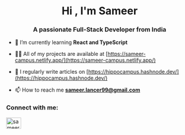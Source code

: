### <h1 align="center">Hi , I'm Sameer</h1>
<h3 align="center">A passionate Full-Stack Developer from India</h3>

- 🌱 I’m currently learning **React and TypeScript**

- 👨‍💻 All of my projects are available at [https://sameer-campus.netlify.app/](https://sameer-campus.netlify.app/)

- 📝 I regularly write articles on [https://hippocampus.hashnode.dev/](https://hippocampus.hashnode.dev/)

- 📫 How to reach me **sameer.lancer99@gmail.com**

<h3 align="left">Connect with me:</h3>
<p align="left">
<a href="https://linkedin.com/in/sameer-ranjan-singh" target="blank"><img align="center" src="https://raw.githubusercontent.com/rahuldkjain/github-profile-readme-generator/master/src/images/icons/Social/linked-in-alt.svg" alt="sameer-ranjan-singh" height="30" width="40" /></a>
</p>



<!--
**sameer-ranjan-singh/sameer-ranjan-singh** is a ✨ _special_ ✨ repository because its `README.md` (this file) appears on your GitHub profile.

Here are some ideas to get you started:

- 🔭 I’m currently working on ...
- 🌱 I’m currently learning ...
- 👯 I’m looking to collaborate on ...
- 🤔 I’m looking for help with ...
- 💬 Ask me about ...
- 📫 How to reach me: ...
- 😄 Pronouns: ...
- ⚡ Fun fact: ...
-->
